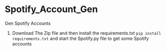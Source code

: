 # Spotify_Account_Gen
Gen Spotify Accounts

1. Download The Zip file and then install the requirements.txt `pip install requirements.txt` and start the Spotify.py file to get some Spotify accounts
